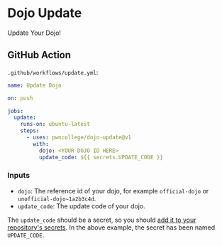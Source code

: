 # Dojo Update

Update Your Dojo!

## GitHub Action

`.github/workflows/update.yml`:
```yml
name: Update Dojo

on: push

jobs:
  update:
    runs-on: ubuntu-latest
    steps:
      - uses: pwncollege/dojo-update@v1
        with:
          dojo: <YOUR DOJO ID HERE>
          update_code: ${{ secrets.UPDATE_CODE }}
```

### Inputs
- `dojo`: The reference id of your dojo, for example `official-dojo` or `unofficial-dojo~1a2b3c4d`.
- `update_code`: The update code of your dojo.

The `update_code` should be a secret, so you should [add it to your repository's secrets](https://docs.github.com/en/actions/security-guides/encrypted-secrets?tool=webui#creating-encrypted-secrets-for-a-repository).
In the above example, the secret has been named `UPDATE_CODE`.
